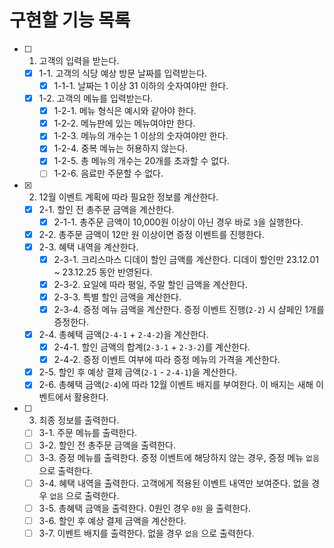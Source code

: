 # 구현할 기능 목록
- [ ] 1. 고객의 입력을 받는다.
  - [x] 1-1. 고객의 식당 예상 방문 날짜를 입력받는다.
    - [x] 1-1-1. 날짜는 1 이상 31 이하의 숫자여야만 한다.
  - [x] 1-2. 고객의 메뉴를 입력받는다.
    - [x] 1-2-1. 메뉴 형식은 예시와 같아야 한다.
    - [x] 1-2-2. 메뉴판에 있는 메뉴여야만 한다.
    - [x] 1-2-3. 메뉴의 개수는 1 이상의 숫자여야만 한다.
    - [x] 1-2-4. 중복 메뉴는 허용하지 않는다.
    - [x] 1-2-5. 총 메뉴의 개수는 20개를 초과할 수 없다.
    - [ ] 1-2-6. 음료만 주문할 수 없다.
- [x] 2. 12월 이벤트 계획에 따라 필요한 정보를 계산한다.
  - [x] 2-1. 할인 전 총주문 금액을 계산한다.
    - [x] 2-1-1. 총주문 금액이 10,000원 이상이 아닌 경우 바로 `3`을 실행한다.
  - [x] 2-2. 총주문 금액이 12만 원 이상이면 증정 이벤트를 진행한다.
  - [x] 2-3. 혜택 내역을 계산한다.
    - [x] 2-3-1. 크리스마스 디데이 할인 금액를 계산한다. 디데이 할인만 23.12.01 ~ 23.12.25 동안 반영된다.
    - [x] 2-3-2. 요일에 따라 평일, 주말 할인 금액을 계산한다.
    - [x] 2-3-3. 특별 할인 금액을 계산한다.
    - [x] 2-3-4. 증정 메뉴 금액을 계산한다. 증정 이벤트 진행(`2-2`) 시 샴페인 1개를 증정한다.
  - [x] 2-4. 총혜택 금액(`2-4-1` + `2-4-2`)을 계산한다.
    - [x] 2-4-1. 할인 금액의 합계(`2-3-1` + `2-3-2`)를 계산한다.
    - [x] 2-4-2. 증정 이벤트 여부에 따라 증정 메뉴의 가격을 계산한다.
  - [x] 2-5. 할인 후 예상 결제 금액(`2-1` - `2-4-1`)을 계산한다.
  - [x] 2-6. 총혜택 금액(`2-4`)에 따라 12월 이벤트 배지를 부여한다. 이 배지는 새해 이벤트에서 활용한다.
- [ ] 3. 최종 정보를 출력한다.
  - [ ] 3-1. 주문 메뉴를 출력한다.
  - [ ] 3-2. 할인 전 총주문 금액을 출력한다.
  - [ ] 3-3. 증정 메뉴를 출력한다. 증정 이벤트에 해당하지 않는 경우, 증정 메뉴 `없음` 으로 출력한다.
  - [ ] 3-4. 혜택 내역을 출력한다. 고객에게 적용된 이벤트 내역만 보여준다. 없을 경우 `없음` 으로 출력한다.
  - [ ] 3-5. 총혜택 금액을 출력한다. 0원인 경우 `0원` 을 출력한다.
  - [ ] 3-6. 할인 후 예상 결제 금액을 계산한다.
  - [ ] 3-7. 이벤트 배지를 출력한다. 없을 경우 `없음` 으로 출력한다.